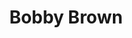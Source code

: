 ---
title: "Bobby Brown"
summary: "Robert Barisford Brown Sr. is an American singer, songwriter and dancer. Brown, alongside frequent collaborator Teddy Riley, is noted as one of the pioneers of new jack swing: a fusion of hip hop and R&B. Brown started his career in the R&B and pop group New Edition, from its inception in 1978 until his exit from the group in December 1985.Once he started a solo career, Brown enjoyed commercial and critical success with his second album Don't Be Cruel which spawned five Billboard Hot 100 top 10 singles, including the number one hit \"My Prerogative\", and the Grammy Award-winning \"Every Little Step\". In 1989, Brown contributed two songs to the soundtrack of Ghostbusters II. Brown's next album Bobby spawned several singles including \"Humpin' Around\", \"Get Away\", and \"Good Enough\". However, despite going 3× Platinum, sales of Bobby did not reach the level of its predecessor. Brown has sold over 50 million copies worldwide. Also in 1992, Brown married the superstar singer Whitney Houston, with whom he later had a daughter named Bobbi Kristina Brown. The couple's drug issues and domestic disputes made them tabloid fodder.Brown also appeared in the films A Thin Line Between Love and Hate and Two Can Play That Game. He returned to New Edition for a reunion album and tour from 1996 to 1997, and returned with all six members for another stint in 2005. Brown and Houston starred in the 2005 reality show Being Bobby Brown. Houston, who filed for divorce two years later in 2007, died in 2012, followed by the death of their daughter in 2015."
slug: "bobby-brown"
image: "bobby-brown.jpg"
apple_music_artist_url: "https://music.apple.com/gb/artist/bobby-brown/33876"
wikipedia_url: "https://en.wikipedia.org/wiki/Bobby_Brown"
---